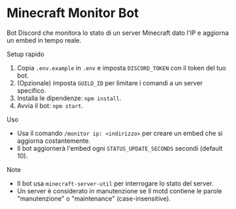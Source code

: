 # Minecraft Monitor Bot

Bot Discord che monitora lo stato di un server Minecraft dato l'IP e aggiorna un embed in tempo reale.

Setup rapido

1. Copia `.env.example` in `.env` e imposta `DISCORD_TOKEN` con il token del tuo bot.
2. (Opzionale) imposta `GUILD_ID` per limitare i comandi a un server specifico.
3. Installa le dipendenze: `npm install`.
4. Avvia il bot: `npm start`.

Uso

- Usa il comando `/monitor ip: <indirizzo>` per creare un embed che si aggiorna costantemente.
- Il bot aggiornerà l'embed ogni `STATUS_UPDATE_SECONDS` secondi (default 10).

Note

- Il bot usa `minecraft-server-util` per interrogare lo stato del server.
- Un server è considerato in manutenzione se il motd contiene le parole "manutenzione" o "maintenance" (case-insensitive).
